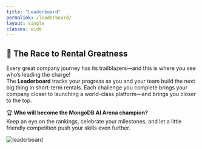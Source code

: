 ```yaml
---
title: "Leaderboard"
permalink: /leaderboard/
layout: single
classes: wide
---
```


## 🏁 The Race to Rental Greatness

Every great company journey has its trailblazers—and this is where you see who’s leading the charge!  
The **Leaderboard** tracks your progress as you and your team build the next big thing in short-term rentals. Each challenge you complete brings your company closer to launching a world-class platform—and brings you closer to the top.

🏆 **Who will become the MongoDB AI Arena champion?**  
Keep an eye on the rankings, celebrate your milestones, and let a little friendly competition push your skills even further.

![leaderboard](../assets/images/leaderboard.png)
